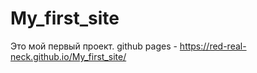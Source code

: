 # My_first_site

Это мой первый проект.
github pages - https://red-real-neck.github.io/My_first_site/
